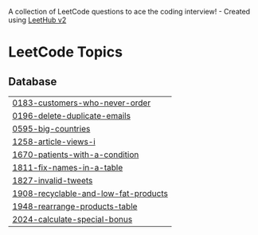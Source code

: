 A collection of LeetCode questions to ace the coding interview! - Created using [LeetHub v2](https://github.com/arunbhardwaj/LeetHub-2.0)
<!---LeetCode Topics Start-->
# LeetCode Topics
## Database
|  |
| ------- |
| [0183-customers-who-never-order](https://github.com/wafaasiddig/LeetCode/tree/master/0183-customers-who-never-order) |
| [0196-delete-duplicate-emails](https://github.com/wafaasiddig/LeetCode/tree/master/0196-delete-duplicate-emails) |
| [0595-big-countries](https://github.com/wafaasiddig/LeetCode/tree/master/0595-big-countries) |
| [1258-article-views-i](https://github.com/wafaasiddig/LeetCode/tree/master/1258-article-views-i) |
| [1670-patients-with-a-condition](https://github.com/wafaasiddig/LeetCode/tree/master/1670-patients-with-a-condition) |
| [1811-fix-names-in-a-table](https://github.com/wafaasiddig/LeetCode/tree/master/1811-fix-names-in-a-table) |
| [1827-invalid-tweets](https://github.com/wafaasiddig/LeetCode/tree/master/1827-invalid-tweets) |
| [1908-recyclable-and-low-fat-products](https://github.com/wafaasiddig/LeetCode/tree/master/1908-recyclable-and-low-fat-products) |
| [1948-rearrange-products-table](https://github.com/wafaasiddig/LeetCode/tree/master/1948-rearrange-products-table) |
| [2024-calculate-special-bonus](https://github.com/wafaasiddig/LeetCode/tree/master/2024-calculate-special-bonus) |
<!---LeetCode Topics End-->